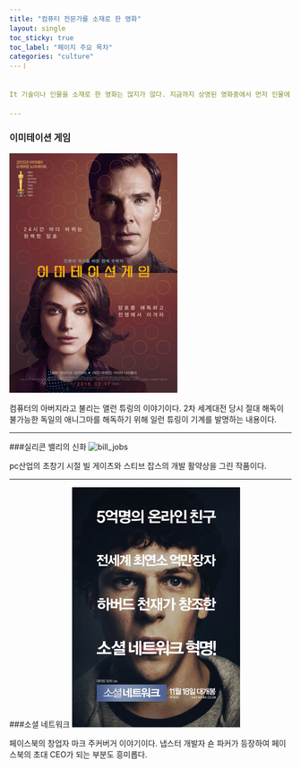 ```yaml
---
title: "컴퓨터 전문가를 소재로 한 영화"
layout: single
toc_sticky: true
toc_label: "페이지 주요 목차"
categories: "culture"
---ㅣ


It 기술이나 인물을 소재로 한 영화는 많지가 않다. 지금까지 상영된 영화중에서 먼저 인물에 대한 영화를 몇 편 소개하고 다음에 IT 기술에 대한 영화를 소개하고자 한다. 

---
```

### 이미테이션 게임
![allen](/assets/images/allen.png)

컴퓨터의 아버지라고 불리는 앨런 튜링의 이야기이다. 2차 세계대전 당시 절대 해독이 불가능한 독일의 애니그마를 해독하기 위해 일런 튜링이 기계를 발명하는 내용이다. 

---
###실리콘 밸리의 신화
![bill_jobs][sillicon]

[sillicon]: https://movie.daum.net/moviedb/main?movieId=30849

pc산업의 초창기 시절 빌 게이츠와 스티브 잡스의 개발 활약상을 그린 작품이다. 

---
###소셜 네트워크
[![mark](/assets/images/mark.png "더 자세한 내용을 알고 싶으시다면 방문해 보세요!")](https://blog.naver.com/daliboni/222333940042)

페이스북의 창업자 마크 주커버거 이야기이다. 냅스터 개발자 숀 파커가 등장하여 페이스북의 초대 CEO가 되는 부분도 흥미롭다. 
